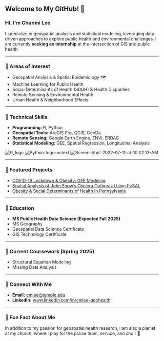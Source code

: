 ## Welcome to My GitHub! 👋
### Hi, I'm Chanmi Lee 

I specialize in geospatial analysis and statistical modeling, leveraging data-driven approaches to explore public health and environmental challenges.
I am currently **seeking an internship** at the intersection of GIS and public health

---
### 📌 Areas of Interest
- Geospatial Analysis & Spatial Epidemiology  🗺
- Machine Learning for Public Health 
- Social Determinants of Health (SDOH) & Health Disparities
- Remote Sensing & Environmental Health
- Urban Health & Neighborhood Effects 

---
### 📌 Technical Skills
- **Programming:** R, Python
- **Geospatial Tools:** ArcGIS Pro, QGIS, GeoDa
- **Remote Sensing:** Google Earth Engine, ENVI, ERDAS
- **Statistical Modeling:** GEE, Spatial Regression, Longitudinal Analysis  


![R_logo](https://github.com/user-attachments/assets/88b6f1c3-2692-416f-a0d0-6332aee14a28) ![Python-logo-notext](https://github.com/user-attachments/assets/8ed1f141-bf9e-47ff-b736-c116e0430d0d) ![Screen-Shot-2022-07-11-at-10 02 12-AM](https://github.com/user-attachments/assets/0ec5dabb-b5dc-41fa-8ae3-bda9060fdb9e)

---
### 📌 Featured Projects
- [COVID-19 Lockdown & Obesity: GEE Modeling](https://github.com/cmlee-geohealth/covid_obesity_GEE)
- [Spatial Analysis of John Snow’s Cholera Outbreak Using PySAL](https://github.com/cmlee-geohealth/pysal_snow_cholera)
- [Obesity & Social Determinants of Health in Pennsylvania](https://github.com/cmlee-geohealth/obesity_SDOH_PA)
 
---
### 📌 Education
- **MS Public Health Data Science (Expected Fall 2025)**
- MS Geography
- Geospatial Data Science Certificate
- GIS Technology Certificate

---

### 📌 Current Coursework (Spring 2025)
- Structural Equation Modeling  
- Missing Data Analysis 

---

### 📌 Connect With Me
- **Email:** cmlee@temple.edu 
- **LinkedIn:** www.linkedin.com/in/cmlee-geohealth

---

### 📌 Fun Fact About Me
In addition to my passion for geospatial health research, I am also a pianist at my church, where I play for the praise team, service, and choir 🎹


